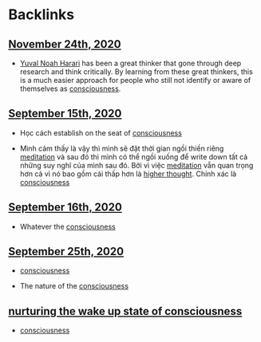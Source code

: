 
# Backlinks
## [November 24th, 2020](<November 24th, 2020.md>)
- [Yuval Noah Harari](<Yuval Noah Harari.md>) has been a great thinker that gone through deep research and think critically. By learning from these great thinkers, this is a much easier approach for people who still not identify or aware of themselves as [consciousness](<consciousness.md>).

## [September 15th, 2020](<September 15th, 2020.md>)
- Học cách establish on the seat of [consciousness](<consciousness.md>)

- Mình cảm thấy là vậy thì mình sẽ đặt thời gian ngồi thiền riêng [meditation](<meditation.md>) và sau đó thì mình có thể ngồi xuống để write down tất cả những suy nghĩ của mình sau đó. Bởi vì việc [meditation](<meditation.md>) vẫn quan trọng hơn cả vì nó bao gồm cái thấp hơn là [higher thought](<higher thought.md>). Chính xác là [consciousness](<consciousness.md>)

## [September 16th, 2020](<September 16th, 2020.md>)
- Whatever the [consciousness](<consciousness.md>)

## [September 25th, 2020](<September 25th, 2020.md>)
- [consciousness](<consciousness.md>)

- The nature of the [consciousness](<consciousness.md>)

## [nurturing the wake up state of consciousness](<nurturing the wake up state of consciousness.md>)
- [consciousness](<consciousness.md>)

